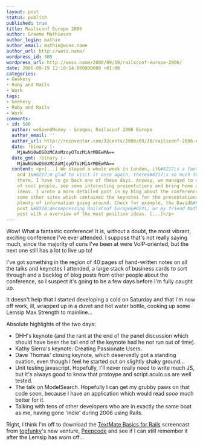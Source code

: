 ```yaml
---
layout: post
status: publish
published: true
title: Railsconf Europe 2006
author: Graeme Mathieson
author_login: mathie
author_email: mathie@woss.name
author_url: http://woss.name/
wordpress_id: 305
wordpress_url: http://woss.name/2006/09/19/railsconf-europe-2006/
date: 2006-09-19 12:18:14.000000000 +01:00
categories:
- Geekery
- Ruby and Rails
- Work
tags:
- Geekery
- Ruby and Rails
- Work
comments:
- id: 580
  author: weSpendMoney - &raquo; Railsconf 2006 Europe
  author_email: ''
  author_url: http://reinventar.com/32cents/2006/09/30/railsconf-2006-europe/
  date: !binary |-
    MjAwNi0wOS0zMCAxMzoyOTozMiArMDEwMA==
  date_gmt: !binary |-
    MjAwNi0wOS0zMCAxMjoyOTozMiArMDEwMA==
  content: <p>[...] We stayed a whole week in London, it&#8217;s a fantastic city
    and I&#8217;m glad to visit it once again, there&#8217;s so much to see and experience
    there, I have to go back one of these days. Anyway, we managed to meet a bunch
    of cool people, see some interesting presentations and bring home a dozen bright
    ideas. I wrote a more detailed post in my blog about the conference and I found
    some other sites which contained the keynotes for the presentations. So there&#8217;s
    plenty of information going around. Check for example, the David&#8217;s blog
    post &#8220;decompressing RailsConf Europe&#8221; or my friend Mathie&#8217;s
    post with a overview of the most positive ideas. [...]</p>
---
```

Wow! What a fantastic conference! It is, without a doubt, the most vibrant,
exciting conference I've ever attended. I suppose that's not really saying
much, since the majority of cons I've been at were VoIP-oriented, but the next
one still has a lot to live up to!

I've got something in the region of 40 pages of hand-written notes on all the
talks and keynotes I attended, a large stack of business cards to sort through
and a backlog of blog posts from other people about the conference, so I
suspect it's going to be a few days before I'm fully caught up.

It doesn't help that I started developing a cold on Saturday and that I'm now
off work, ill, wrapped up in a duvet and hot water bottle, cooking up some
Lemsip Max Strength to mainline...

Absolute highlights of the two days:

* DHH's keynote (and the rant at the end of the panel discussion which should have been the tail end of the keynote had he not run out of time).
* Kathy Sierra's keynote: Creating Passionate Users.
* Dave Thomas' closing keynote, which deservedly got a standing ovation, even though I feel he started out on slightly shaky ground...
* Unit testing javascript.  Hopefully, I'll never really need to write much JS, but it's always good to know that protoype and script.aculo.us are well tested.
* The talk on ModelSearch.  Hopefully I can get my grubby paws on that code soon, because I have an application which would read *sooo* much better for it.
* Talking with tens of other developers who are in exactly the same boat as me, having gone 'indie' during 2006 using Rails.

Right, I think I'm off to download the [TextMate Basics for Rails](http://peepcode.com/articles/2006/09/02/textmate-basics-for-rails) screencast from [topfunky](http://nubyonrails.com/)'s new venture, [Peepcode](http://peepcode.com/) and see if I can still remember it after the Lemsip has worn off...
